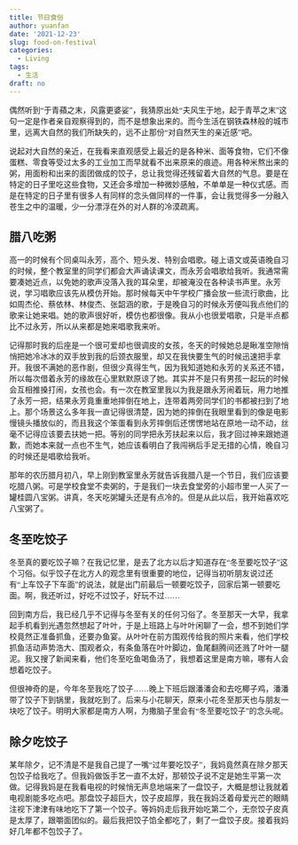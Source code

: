 ```yaml
---
title: 节日食俗
author: yuanfan
date: '2021-12-23'
slug: food-on-festival
categories:
  - Living
tags:
  - 生活
draft: no
---
```

<font face="微软雅黑">偶然听到“于青蘋之末，风露更婆娑”，我猜原出处“夫风生于地，起于青苹之末”这句一定是作者亲自观察得到的，而不是想象出来的。而今生活在钢铁森林般的城市里，远离大自然的我们所缺失的，远不止那份“对自然天生的亲近感”吧。

<!--more-->

说起对大自然的亲近，在我看来直观感受上最近的是各种米、面等食物，它们不像蛋糕、零食等受过太多的工业加工而早就看不出来原来的痕迹。用各种米熬出来的粥，用面粉和出来的面团做成的饺子，总让我觉得还残留着大自然的气息。要是在特定的日子里吃这些食物，又还会多增加一种微妙感触，不单单是一种仪式感。而是在特定的日子里有很多人有同样的念头做同样的一件事，会让我觉得多一分融入苍生之中的温暖，少一分漂浮在外的对人群的冷漠疏离。

## 腊八吃粥

高一的时候有个同桌叫永芳，高个、短头发、特别会唱歌。碰上语文或英语晚自习的时候，整个教室里的同学们都会大声诵读课文，而永芳会唱歌给我听。我通常需要凑她近点，以免她的歌声没落入我的耳朵里，却被淹没在各种读书声里。永芳说，学习唱歌应该先从模仿开始。那时候每天中午学校广播会放一些流行歌曲，比如周杰伦、蔡依林、林俊杰、张韶涵的歌，于是晚自习的时候永芳便叫我点他们的歌来让她来唱。她的歌声很好听，模仿也都很像。我从小也很爱唱歌，只是半点都比不过永芳，所以从来都是她来唱歌我来听。

记得那时我的后座是一个很可爱却也很调皮的女孩，冬天的时候她总是瞅准空隙悄悄把她冷冰冰的双手放到我的后颈衣服里，却又在我快要生气的时候迅速把手拿开。我很不满她的恶作剧，但很少真得生气，因为我知道她和永芳的关系还不错，所以每次借着永芳的缘故在心里默默原谅了她。其实并不是只有男孩一起玩的时候会互相推搡打闹，女孩也会。有一次在教室里我以为我是跟永芳闹着玩，用力地推了永芳一把，结果永芳竟重重地摔倒在地上，连带着两旁同学们的书都被扫到了地上。那个场景这么多年我一直记得很清楚，因为她的摔倒在我眼里看到的像是电影慢镜头播放似的，而且我这个笨蛋看到永芳摔倒后还愣愣地站在原地一动不动，丝毫不记得应该要去扶她一把。等别的同学把永芳扶起来以后，我才回过神来跟她道歉，而她本来就一点也不生气，她应该看明白了我闯祸后手足无措的心情，晚自习的时候还是唱歌给我听。

那年的农历腊月初八，早上刚到教室里永芳就告诉我腊八是一个节日，我们应该要吃腊八粥。可是学校食堂不卖粥的，于是我们一块去食堂旁的小超市里一人买了一罐桂圆八宝粥。讲真，冬天吃粥罐头还是有点冷的。但是从此以后，我开始喜欢吃八宝粥了。

## 冬至吃饺子

冬至真的要吃饺子嘛？在我记忆里，是去了北方以后才知道存在“冬至要吃饺子”这个习俗。似乎饺子在北方人的观念里有很重要的地位，记得当初听朋友说过还有“上车饺子下车面”的说法，就是出门前最后一顿要吃饺子，回家后第一顿要吃面。啊，我还听过，好吃不过饺子，好玩不过……

回到南方后，我已经几乎不记得与冬至有关的任何习俗了。冬至那天一大早，我拿起手机看到光遇忽然想起了叶叶，于是上班路上与叶叶闲聊了一会，想不到她们学校竟然正准备抓鱼，还要办鱼宴。从叶叶在前方围观传给我的照片来看，他们学校抓鱼活动声势浩大、围观者众，有条鱼落在叶叶脚边，鱼尾翻腾间还溅了叶叶一腿泥。我又搜了新闻来看，他们冬至吃鱼喝鱼汤了，我想着这里是南方嘛，哪有人会想着吃饺子。

但很神奇的是，今年冬至我吃了饺子……晚上下班后跟潘潘会和去吃椰子鸡，潘潘带了饺子下到锅里，我就吃到了。后来与小花聊天，原来小花冬至那天也与朋友一块吃了饺子。明明大家都是南方人啊，为撒脑子里会有“冬至要吃饺子”的念头呢。

## 除夕吃饺子

某年除夕，记不清是不是我自己提了一嘴“过年要吃饺子”，我妈竟然真在除夕那天包饺子给我吃了。但我妈做饭手艺一直不太好，那顿饺子说不定是她生平第一次做。记得我妈是在我看电视的时候悄无声息地端来了一盘饺子，大概是想让我就着电视剧能多吃点吧。那盘饺子超巨大，饺子皮超厚，我在我妈泛着母爱光芒的眼睛注视下津津有味地吃下了第一个饺子。等妈妈走后我开始吃第二个，无奈饺子皮真是太厚了，跟嚼面团似的。最后我把饺子馅全都吃了，剩了一盘饺子皮。接着我妈好几年都不包饺子了。

